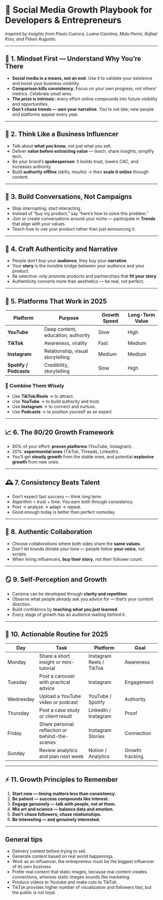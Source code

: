 # 🚀 Social Media Growth Playbook for Developers & Entrepreneurs  
*Inspired by insights from Paulo Cuenca, Luana Carolina, Malu Perini, Rafael Kiso, and Flávio Augusto.*

---

## 🎯 1. Mindset First — Understand Why You’re There
- **Social media is a means, not an end.** Use it to validate your existence and boost your business visibility.  
- **Comparison kills consistency.** Focus on your own progress, not others’ metrics. Celebrate small wins.  
- **The prize is intrinsic:** every effort online compounds into future visibility and opportunities.  
- **Don’t chase trends — own your narrative.** You’re not late; new people and platforms appear every year.

---

## 🧠 2. Think Like a Business Influencer
- Talk about **what you know**, not just what you sell.  
- Deliver **value before extracting value** — teach, share insights, simplify tech.  
- Be your brand’s **spokesperson**: it builds trust, lowers CAC, and increases authority.  
- Build **authority offline** (skills, results) → then **scale it online** through content.

---

## 💬 3. Build Conversations, Not Campaigns
- Stop interrupting; start interacting.  
- Instead of “buy my product,” say “here’s how to solve this problem.”  
- Join or create conversations around your niche — participate in **Trends** that align with your values.  
- Teach how to use your product rather than just announcing it.

---

## 🎨 4. Craft Authenticity and Narrative
- People don’t buy your **audience**, they buy your **narrative**.  
- Your **story** is the invisible bridge between your audience and your product.  
- Be selective: only promote products and partnerships that **fit your story**.  
- Authenticity converts more than aesthetics — be real, not perfect.

---

## 🧰 5. Platforms That Work in 2025
| Platform | Purpose | Growth Speed | Long-Term Value |
|-----------|----------|---------------|-----------------|
| **YouTube** | Deep content, education, authority | Slow | High |
| **TikTok** | Awareness, virality | Fast | Medium |
| **Instagram** | Relationship, visual storytelling | Medium | Medium |
| **Spotify / Podcasts** | Credibility, storytelling | Slow | High |

### 🔁 Combine Them Wisely
- Use **TikTok/Reels** → to attract.  
- Use **YouTube** → to build authority and trust.  
- Use **Instagram** → to connect and nurture.  
- Use **Podcasts** → to position yourself as an expert.

---

## 📈 6. The 80/20 Growth Framework
- 80% of your effort: **proven platforms** (YouTube, Instagram).  
- 20%: **experimental ones** (TikTok, Threads, LinkedIn).  
- You’ll get **steady growth** from the stable ones, and potential **explosive growth** from new ones.  

---

## 🕰️ 7. Consistency Beats Talent
- Don’t expect fast success — think long term.  
- Algorithm = trust + time. You earn both through consistency.  
- Post → analyze → adapt → repeat.  
- Good enough today is better than perfect someday.

---

## 💎 8. Authentic Collaboration
- Choose collaborations where both sides share the **same values**.  
- Don’t let brands dictate your tone — people follow **your voice**, not scripts.  
- When hiring influencers, **buy their story**, not their follower count.

---

## 🪞 9. Self-Perception and Growth
- Carisma can be developed through **clarity and repetition**.  
- Observe what people already ask you advice for — that’s your content direction.  
- Build confidence by **teaching what you just learned**.  
- Every stage of growth has an audience waiting behind it.

---

## 🧩 10. Actionable Routine for 2025

| Day | Task | Platform | Goal |
|------|------|-----------|------|
| Monday | Share a short insight or mini-tutorial | Instagram Reels / TikTok | Awareness |
| Tuesday | Post a carousel with practical advice | Instagram | Engagement |
| Wednesday | Upload a YouTube video or podcast | YouTube / Spotify | Authority |
| Thursday | Post a case study or client result | LinkedIn / Instagram | Proof |
| Friday | Share personal reflection or behind-the-scenes | Instagram Stories | Connection |
| Sunday | Review analytics and plan next week | Notion / Analytics | Growth tracking |

---

## ⚡ 11. Growth Principles to Remember
1. **Start now — timing matters less than consistency.**  
2. **Be patient — success compounds like interest.**  
3. **Engage genuinely — talk *with* people, not *at* them.**  
4. **Mix art and science — balance data and emotion.**  
5. **Don’t chase followers; chase relationships.**  
6. **Be interesting — and genuinely interested.**  

---

## General tips
- Delivery content before trying to sell.
- Generate content based on real world happenings.
- Work as an influencer, the entrepreneur must be the biggest influencer of its own business
- Prefer real content that static images, because real content creates connections, whereas static images sounds like marketing.
- Produce videos to Youtube and make cuts to TikTok.
- TikTok provides higher number of visualization and followers fast, but the public is not loyal.

